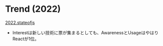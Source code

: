 # Trend (2022)

[2022.stateofjs](https://2022.stateofjs.com/en-US/libraries/front-end-frameworks/)

- Interestは新しい技術に票が集まるとしても、AwarenessとUsageはやはりReactが1位。
